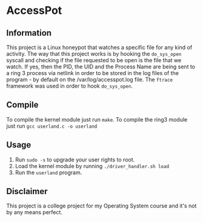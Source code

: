 # AccessPot

## Information
This project is a Linux honeypot that watches a specific file for any kind of activity.
The way that this project works is by hooking the `do_sys_open` syscall and checking if
the file requested to be open is the file that we watch. If yes, then the PID, the UID
and the Process Name are being sent to a ring 3 process via netlink in order to be
stored in the log files of the program - by default on the /var/log/accesspot.log file.
The `ftrace` framework was used in order to hook `do_sys_open`.

## Compile
To compile the kernel module just run `make`.
To compile the ring3 module just run `gcc userland.c -o userland`

## Usage

1) Run `sudo -s` to upgrade your user rights to root.
2) Load the kernel module by running `./driver_handler.sh load`
3) Run the `userland` program.

## Disclaimer

This project is a college project for my Operating System course and it's not by any means perfect.